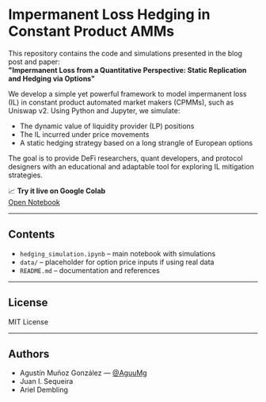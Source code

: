 # Impermanent Loss Hedging in Constant Product AMMs

This repository contains the code and simulations presented in the blog post and paper:  
**"Impermanent Loss from a Quantitative Perspective: Static Replication and Hedging via Options"**

We develop a simple yet powerful framework to model impermanent loss (IL) in constant product automated market makers (CPMMs), such as Uniswap v2. Using Python and Jupyter, we simulate:

- The dynamic value of liquidity provider (LP) positions
- The IL incurred under price movements
- A static hedging strategy based on a long strangle of European options

The goal is to provide DeFi researchers, quant developers, and protocol designers with an educational and adaptable tool for exploring IL mitigation strategies.

📈 **Try it live on Google Colab**  
[Open Notebook](https://colab.research.google.com/drive/110hccZ7ovWjhFUVmDAHWOr4yAYJizMe3)

---

## Contents

- `hedging_simulation.ipynb` – main notebook with simulations
- `data/` – placeholder for option price inputs if using real data
- `README.md` – documentation and references

---

## License

MIT License

---

## Authors

- Agustín Muñoz González — [@AguuMg]([https://twitter.com/agusmux](https://x.com/AguuMg))
- Juan I. Sequeira
- Ariel Dembling
